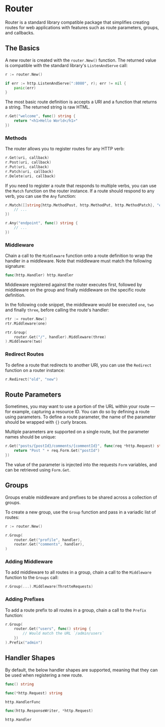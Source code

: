 # Router

Router is a standard library compatible package that simplifies creating routes
for web applications with features such as route parameters, groups, and
callbacks.

## The Basics

A new router is created with the `router.New()` function. The returned value is
compatible with the standard library's `ListenAndServe` call:

```go
r := router.New()

if err := http.ListenAndServe(":8080", r); err != nil {
    panic(err)
}
```

The most basic route definition is accepts a URI and a function that returns a
string. The returned string is raw HTML.

```go
r.Get("welcome", func() string {
    return "<h1>Hello World</h1>"
})
```

### Methods

The router allows you to register routes for any HTTP verb:

```go
r.Get(uri, callback)
r.Post(uri, callback)
r.Put(uri, callback)
r.Patch(uri, callback)
r.Delete(uri, callback)
```

If you need to register a route that responds to multiple verbs, you can use the
`Match` function on the router instance. If a route should respond to any verb,
you can use the `Any` function:

```go
r.Match([]string{http.MethodPost, http.MethodPut, http.MethodPatch}, "endpoint", func() string {
    // ...
})

r.Any("endpoint", func() string {
    // ...
})
```

### Middleware

Chain a call to the `Middleware` function onto a route definition to wrap the
handler in a middleware. Note that middleware must match the following
signature:

```go
func(http.Handler) http.Handler
```

Middleware registered against the router executes first, followed by middleware
on the group and finally middleware on the specific route definition.

In the following code snippet, the middleware would be executed `one`, `two` and
finally `three`, before calling the route's handler:

```go
rtr := router.New()
rtr.Middleware(one)

rtr.Group(
    router.Get("/", handler).Middleware(three)
).Middleware(two)
```

### Redirect Routes

To define a route that redirects to another URI, you can use the `Redirect`
function on a router instance:

```go
r.Redirect("old", "new")
```

## Route Parameters

Sometimes, you may want to use a portion of the URL within your route — for
example, capturing a resource ID. You can do so by defining a route using
parameters. To define a route parameter, the name of the parameter should be
wrapped with `{}` curly braces.

Multiple parameters are supported on a single route, but the parameter names
should be unique:

```go
r.Get("posts/{postId}/comments/{commentId}", func(req *http.Request) string {
    return "Post " + req.Form.Get("postId")
})
```

The value of the parameter is injected into the requests `Form` variables, and
can be retrieved using `Form.Get`.

## Groups

Groups enable middleware and prefixes to be shared across a collection of
groups.

To create a new group, use the `Group` function and pass in a variadic list of
routes:

```go
r := router.New()

r.Group(
    router.Get("profile", handler),
    router.Get("comments", handler),
)
```

### Adding Middleware

To add middleware to all routes in a group, chain a call to the `Middleware`
function to the `Groups` call:

```go
r.Group(...).Middleware(ThrotteRequests)
```

### Adding Prefixes

To add a route prefix to all routes in a group, chain a call to the `Prefix`
function:

```go
r.Group(
    router.Get("users", func() string {
        // Would match the URL `/admin/users`
    })
).Prefix("admin")
```

## Handler Shapes

By default, the below handler shapes are supported, meaning that they can be
used when registering a new route.

```go
func() string

func(*http.Request) string

http.HandlerFunc

func(http.ResponseWriter, *http.Request)

http.Handler
```
